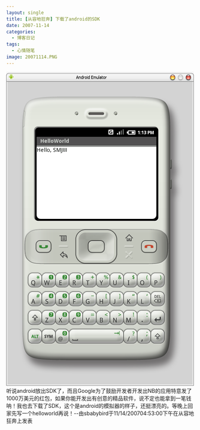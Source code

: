 ```yaml
---
layout: single
title: [从容地狂奔] 下载了android的SDK
date: 2007-11-14
categories:
  - 博客日记
tags:
  - 心情随笔
image: 20071114.PNG
---
```

![](20071114-1.PNG)
听说android放出SDK了，而且Google为了鼓励开发者开发出NB的应用特意发了1000万美元的红包，如果你能开发出有创意的精品软件，说不定也能拿到一笔钱呐！我也去下载了SDK，这个是android的模拟器的样子，还挺漂亮的。等晚上回家先写一个helloworld再说！--由sbabybird于11/14/200704&#58;53&#58;00下午在从容地狂奔上发表
